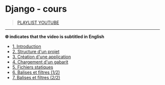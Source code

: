 # Django - cours

> [PLAYLIST YOUTUBE](https://www.youtube.com/playlist?list=PLrSOXFDHBtfED_VFTa6labxAOPh29RYiO)

---

**🌐 indicates that the video is subtitled in English**

+ [1. Introduction](https://www.youtube.com/watch?v=iBGhDHtysAA)
+ [2. Structure d'un projet](https://www.youtube.com/watch?v=rMHSCeA8Bfw)
+ [3. Création d'une application](https://www.youtube.com/watch?v=t1B3NocLLWY)
+ [4. Chargement d'un gabarit](https://www.youtube.com/watch?v=82M_yuQ3CAY)
+ [5. Fichiers statiques](https://www.youtube.com/watch?v=_jfryi6pEOM)
+ [6. Balises et filtres (1/2)](https://www.youtube.com/watch?v=xNPiqBCftc8)
+ [7. Balises et filtres (2/2)](https://www.youtube.com/watch?v=VYQwO7XctOQ)
